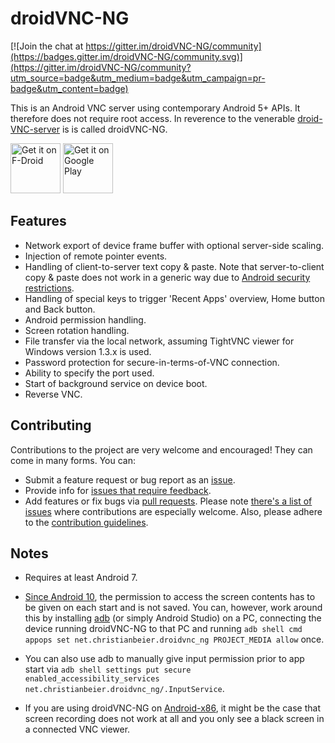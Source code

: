 # droidVNC-NG

[![Join the chat at https://gitter.im/droidVNC-NG/community](https://badges.gitter.im/droidVNC-NG/community.svg)](https://gitter.im/droidVNC-NG/community?utm_source=badge&utm_medium=badge&utm_campaign=pr-badge&utm_content=badge)

This is an Android VNC server using contemporary Android 5+ APIs. It therefore does not require
root access. In reverence to the venerable [droid-VNC-server](https://github.com/oNaiPs/droidVncServer)
is is called droidVNC-NG.

[<img src="https://fdroid.gitlab.io/artwork/badge/get-it-on.png"
     alt="Get it on F-Droid"
     height="80">](https://f-droid.org/packages/net.christianbeier.droidvnc_ng/)
[<img src="https://play.google.com/intl/en_us/badges/images/generic/en-play-badge.png"
     alt="Get it on Google Play"
     height="80">](https://play.google.com/store/apps/details?id=net.christianbeier.droidvnc_ng)

## Features

* Network export of device frame buffer with optional server-side scaling.
* Injection of remote pointer events.
* Handling of client-to-server text copy & paste. Note that server-to-client copy & paste does not
  work in a generic way due to [Android security restrictions](https://developer.android.com/about/versions/10/privacy/changes#clipboard-data).
* Handling of special keys to trigger 'Recent Apps' overview, Home button and Back button.
* Android permission handling.
* Screen rotation handling.
* File transfer via the local network, assuming TightVNC viewer for Windows version 1.3.x is used.
* Password protection for secure-in-terms-of-VNC connection.
* Ability to specify the port used.
* Start of background service on device boot.
* Reverse VNC.

## Contributing

Contributions to the project are very welcome and encouraged! They can come in many forms.
You can:

  * Submit a feature request or bug report as an [issue](https://github.com/bk138/droidVNC-NG/issues).
  * Provide info for [issues that require feedback](https://github.com/bk138/droidVNC-NG/labels/answer-needed).
  * Add features or fix bugs via [pull requests](https://github.com/bk138/droidVNC-NG/pulls).
    Please note [there's a list of issues](https://github.com/bk138/droidVNC-NG/labels/help%20wanted)
	where contributions are especially welcome. Also, please adhere to the [contribution guidelines](CONTRIBUTING.md).


## Notes

* Requires at least Android 7.

* [Since Android 10](https://developer.android.com/about/versions/10/privacy/changes#screen-contents),
the permission to access the screen contents has to be given on each start and is not saved. You can,
however, work around this by installing [adb](https://developer.android.com/studio/command-line/adb)
(or simply Android Studio) on a PC, connecting the device running droidVNC-NG to that PC and running
`adb shell cmd appops set net.christianbeier.droidvnc_ng PROJECT_MEDIA allow` once.

* You can also use adb to manually give input permission prior to app start via `adb shell settings
put secure enabled_accessibility_services net.christianbeier.droidvnc_ng/.InputService`.

* If you are using droidVNC-NG on [Android-x86](https://www.android-x86.org), it might be the case that
screen recording does not work at all and you only see a black screen in a connected VNC viewer.
